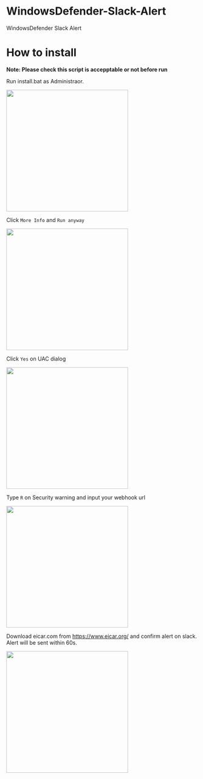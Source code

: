 # WindowsDefender-Slack-Alert
WindowsDefender Slack Alert

# How to install

**Note: Please check this script is accepptable or not before run**

Run install.bat as Administraor.

<img src="https://user-images.githubusercontent.com/7601382/77862094-447bba00-7254-11ea-9680-39929e1f3a1e.png" width="320">

Click `More Info` and `Run anyway`

<img src="https://user-images.githubusercontent.com/7601382/77862121-64ab7900-7254-11ea-8a97-7be342edfd91.png" width="320">

Click `Yes` on UAC dialog

<img src="https://user-images.githubusercontent.com/7601382/77862147-94f31780-7254-11ea-8938-944cf8ff31cd.png" width="320">

Type `R` on Security warning and input your webhook url

<img src="https://user-images.githubusercontent.com/7601382/77862237-0e8b0580-7255-11ea-9572-fb5d3e6deaad.png" width="320">

Download eicar.com from https://www.eicar.org/ and confirm alert on slack. Alert will be sent within 60s.

<img src="https://user-images.githubusercontent.com/7601382/77862289-73466000-7255-11ea-9413-964e1cccc8b1.png" width="320">

